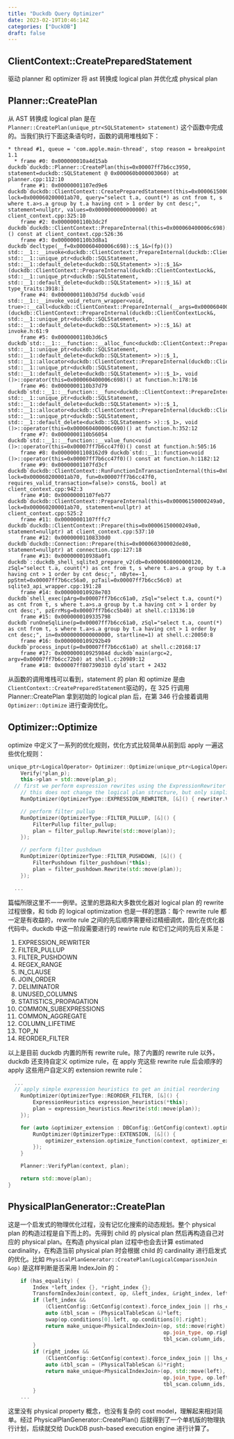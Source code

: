 ```yaml
---
title: "Duckdb Query Optimizer"
date: 2023-02-19T10:46:14Z
categories: ["DuckDB"]
draft: false
---
```


## ClientContext::CreatePreparedStatement

驱动 planner 和 optimizer 将 ast 转换成 logical plan 并优化成 physical plan

## Planner::CreatePlan

从 AST 转换成 logical plan 是在 `Planner::CreatePlan(unique_ptr<SQLStatement> statement)` 这个函数中完成的。当我们执行下面这条语句时，函数的调用堆栈如下：

```gdb
* thread #1, queue = 'com.apple.main-thread', stop reason = breakpoint 1.1
  * frame #0: 0x000000010a4d15ab duckdb`duckdb::Planner::CreatePlan(this=0x00007ff7b6cc3950, statement=duckdb::SQLStatement @ 0x000060b000003060) at planner.cpp:112:10
    frame #1: 0x00000001107ed9e6 duckdb`duckdb::ClientContext::CreatePreparedStatement(this=0x00006150000249a0, lock=0x000060200001ab70, query="select t.a, count(*) as cnt from t, s where t.a>s.a group by t.a having cnt > 1 order by cnt desc;", statement=nullptr, values=0x0000000000000000) at client_context.cpp:325:10
    frame #2: 0x0000000110b3dc2f duckdb`duckdb::ClientContext::PrepareInternal(this=0x000060400006c698)::$_1::operator()() const at client_context.cpp:526:36
    frame #3: 0x0000000110b3d8a1 duckdb`decltype(__f=0x000060400006c698)::$_1&>(fp)()) std::__1::__invoke<duckdb::ClientContext::PrepareInternal(duckdb::ClientContextLock&, std::__1::unique_ptr<duckdb::SQLStatement, std::__1::default_delete<duckdb::SQLStatement> >)::$_1&>(duckdb::ClientContext::PrepareInternal(duckdb::ClientContextLock&, std::__1::unique_ptr<duckdb::SQLStatement, std::__1::default_delete<duckdb::SQLStatement> >)::$_1&) at type_traits:3918:1
    frame #4: 0x0000000110b3d75d duckdb`void std::__1::__invoke_void_return_wrapper<void, true>::__call<duckdb::ClientContext::PrepareInternal(__args=0x000060400006c698)::$_1&>(duckdb::ClientContext::PrepareInternal(duckdb::ClientContextLock&, std::__1::unique_ptr<duckdb::SQLStatement, std::__1::default_delete<duckdb::SQLStatement> >)::$_1&) at invoke.h:61:9
    frame #5: 0x0000000110b3d6c5 duckdb`std::__1::__function::__alloc_func<duckdb::ClientContext::PrepareInternal(duckdb::ClientContextLock&, std::__1::unique_ptr<duckdb::SQLStatement, std::__1::default_delete<duckdb::SQLStatement> >)::$_1, std::__1::allocator<duckdb::ClientContext::PrepareInternal(duckdb::ClientContextLock&, std::__1::unique_ptr<duckdb::SQLStatement, std::__1::default_delete<duckdb::SQLStatement> >)::$_1>, void ()>::operator(this=0x000060400006c698)() at function.h:178:16
    frame #6: 0x0000000110b37d79 duckdb`std::__1::__function::__func<duckdb::ClientContext::PrepareInternal(duckdb::ClientContextLock&, std::__1::unique_ptr<duckdb::SQLStatement, std::__1::default_delete<duckdb::SQLStatement> >)::$_1, std::__1::allocator<duckdb::ClientContext::PrepareInternal(duckdb::ClientContextLock&, std::__1::unique_ptr<duckdb::SQLStatement, std::__1::default_delete<duckdb::SQLStatement> >)::$_1>, void ()>::operator(this=0x000060400006c690)() at function.h:352:12
    frame #7: 0x0000000110b56054 duckdb`std::__1::__function::__value_func<void ()>::operator(this=0x00007ff7b6cc47f0)() const at function.h:505:16
    frame #8: 0x00000001108162d9 duckdb`std::__1::function<void ()>::operator(this=0x00007ff7b6cc47f0)() const at function.h:1182:12
    frame #9: 0x00000001107fd3cf duckdb`duckdb::ClientContext::RunFunctionInTransactionInternal(this=0x00006150000249a0, lock=0x000060200001ab70, fun=0x00007ff7b6cc47f0, requires_valid_transaction=false)> const&, bool) at client_context.cpp:942:3
    frame #10: 0x00000001107feb77 duckdb`duckdb::ClientContext::PrepareInternal(this=0x00006150000249a0, lock=0x000060200001ab70, statement=nullptr) at client_context.cpp:525:2
    frame #11: 0x00000001107fffc7 duckdb`duckdb::ClientContext::Prepare(this=0x00006150000249a0, statement=nullptr) at client_context.cpp:537:10
    frame #12: 0x00000001108330d0 duckdb`duckdb::Connection::Prepare(this=0x000060300002de80, statement=nullptr) at connection.cpp:127:18
    frame #13: 0x000000010938a0f1 duckdb`::duckdb_shell_sqlite3_prepare_v2(db=0x0000608000000120, zSql="select t.a, count(*) as cnt from t, s where t.a>s.a group by t.a having cnt > 1 order by cnt desc;", nByte=-1, ppStmt=0x00007ff7b6cc56a0, pzTail=0x00007ff7b6cc56c0) at sqlite3_api_wrapper.cpp:191:28
    frame #14: 0x000000010928e703 duckdb`shell_exec(pArg=0x00007ff7b6cc61a0, zSql="select t.a, count(*) as cnt from t, s where t.a>s.a group by t.a having cnt > 1 order by cnt desc;", pzErrMsg=0x00007ff7b6cc5b40) at shell.c:13136:10
    frame #15: 0x0000000109335798 duckdb`runOneSqlLine(p=0x00007ff7b6cc61a0, zSql="select t.a, count(*) as cnt from t, s where t.a>s.a group by t.a having cnt > 1 order by cnt desc;", in=0x0000000000000000, startline=1) at shell.c:20050:8
    frame #16: 0x0000000109292b49 duckdb`process_input(p=0x00007ff7b6cc61a0) at shell.c:20168:17
    frame #17: 0x000000010925984d duckdb`main(argc=2, argv=0x00007ff7b6cc72b0) at shell.c:20989:12
    frame #18: 0x00007ff807390310 dyld`start + 2432
```

从函数的调用堆栈可以看到，statement 的 plan 和 optimize 是由 `ClientContext::CreatePreparedStatement`驱动的，在 325 行调用 Planner::CreatePlan 拿到初始的 logical plan 后，在第 346 行会接着调用 `Optimizer::Optimize` 进行查询优化。



## Optimizer::Optimize

optimize 中定义了一系列的优化规则，优化方式比较简单从前到后 apply 一遍这些优化规则：

```cpp
unique_ptr<LogicalOperator> Optimizer::Optimize(unique_ptr<LogicalOperator> plan_p) {
	Verify(*plan_p);
	this->plan = std::move(plan_p);
  // first we perform expression rewrites using the ExpressionRewriter
	// this does not change the logical plan structure, but only simplifies the expression trees
	RunOptimizer(OptimizerType::EXPRESSION_REWRITER, [&]() { rewriter.VisitOperator(*plan); });

	// perform filter pullup
	RunOptimizer(OptimizerType::FILTER_PULLUP, [&]() {
		FilterPullup filter_pullup;
		plan = filter_pullup.Rewrite(std::move(plan));
	});

	// perform filter pushdown
	RunOptimizer(OptimizerType::FILTER_PUSHDOWN, [&]() {
		FilterPushdown filter_pushdown(*this);
		plan = filter_pushdown.Rewrite(std::move(plan));
	});

  ...
```

篇幅所限这里不一一例举。这里的思路和大多数优化器对 logical plan 的 rewrite 过程很像，和 tidb 的 logical optimization 也是一样的思路：每个 rewrite rule 都一定是有收益的，rewrite rule 之间的先后顺序需要经过精细调优，固化在优化器代码中。duckdb 中这一阶段需要进行的 rewirte rule 和它们之间的先后关系是：

1. EXPRESSION_REWRITER
2. FILTER_PULLUP
3. FILTER_PUSHDOWN
4. REGEX_RANGE
5. IN_CLAUSE
6. JOIN_ORDER
7. DELIMINATOR
8. UNUSED_COLUMNS
9. STATISTICS_PROPAGATION
10. COMMON_SUBEXPRESSIONS
11. COMMON_AGGREGATE
12. COLUMN_LIFETIME
13. TOP_N
14. REORDER_FILTER



以上是目前 duckdb 内置的所有 rewrite rule。除了内置的 rewrite rule 以外，duckdb 还支持自定义 optimize rule，在 apply 完这些 rewrite rule 后会顺序的 apply 这些用户自定义的 extension rewrite rule：

```cpp
  ...
  // apply simple expression heuristics to get an initial reordering
	RunOptimizer(OptimizerType::REORDER_FILTER, [&]() {
		ExpressionHeuristics expression_heuristics(*this);
		plan = expression_heuristics.Rewrite(std::move(plan));
	});

	for (auto &optimizer_extension : DBConfig::GetConfig(context).optimizer_extensions) {
		RunOptimizer(OptimizerType::EXTENSION, [&]() {
			optimizer_extension.optimize_function(context, optimizer_extension.optimizer_info.get(), plan);
		});
	}

	Planner::VerifyPlan(context, plan);

	return std::move(plan);
}
```

## PhysicalPlanGenerator::CreatePlan

这是一个启发式的物理优化过程，没有记忆化搜索的动态规划。整个 physical plan 的构造过程是自下而上的。先得到 child 的 plysical plan 然后再构造自己对应的 physical plan。在构造 physical plan 过程中也会去计算 estimated cardinality，在构造当前 physical plan 时会根据 child 的 cardinality 进行启发式的优化。比如 `PhysicalPlanGenerator::CreatePlan(LogicalComparisonJoin &op)`  是这样判断是否采用 IndexJoin 的：

```cpp
	if (has_equality) {
		Index *left_index {}, *right_index {};
		TransformIndexJoin(context, op, &left_index, &right_index, left.get(), right.get());
		if (left_index &&
		    (ClientConfig::GetConfig(context).force_index_join || rhs_cardinality < 0.01 * lhs_cardinality)) {
			auto &tbl_scan = (PhysicalTableScan &)*left;
			swap(op.conditions[0].left, op.conditions[0].right);
			return make_unique<PhysicalIndexJoin>(op, std::move(right), std::move(left), std::move(op.conditions),
			                                      op.join_type, op.right_projection_map, op.left_projection_map,
			                                      tbl_scan.column_ids, left_index, false, op.estimated_cardinality);
		}
		if (right_index &&
		    (ClientConfig::GetConfig(context).force_index_join || lhs_cardinality < 0.01 * rhs_cardinality)) {
			auto &tbl_scan = (PhysicalTableScan &)*right;
			return make_unique<PhysicalIndexJoin>(op, std::move(left), std::move(right), std::move(op.conditions),
			                                      op.join_type, op.left_projection_map, op.right_projection_map,
			                                      tbl_scan.column_ids, right_index, true, op.estimated_cardinality);
		}
    ...
```

这里没有 physical property 概念，也没有复杂的 cost model，理解起来相对简单。经过 PhysicalPlanGenerator::CreatePlan() 后就得到了一个单机版的物理执行计划，后续就交给 DuckDB push-based execution engine 进行计算了。
